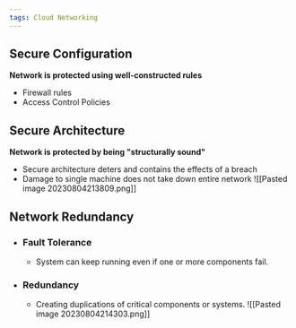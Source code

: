 ```yaml
---
tags: Cloud Networking
---
```


## Secure Configuration
**Network is protected using well-constructed rules**
- Firewall rules
- Access Control Policies

## Secure Architecture
**Network is protected by being "structurally sound"**
- Secure architecture deters and contains the effects of a breach
- Damage to single machine does not take down entire network
![[Pasted image 20230804213809.png]]

## Network Redundancy
- ### Fault Tolerance
	- System can keep running even if one or more components fail.
- ### Redundancy
	- Creating duplications of critical components or systems.
	![[Pasted image 20230804214303.png]]